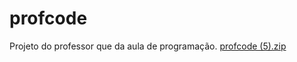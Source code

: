 # profcode
Projeto do professor que da aula de programação.
[profcode (5).zip](https://github.com/eduardafachola/profcode/files/15449967/profcode.5.zip)

